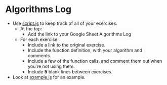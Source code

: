 # Algorithms Log

* Use [script.js](script.js) to keep track of all of your exercises. 
  * At the top:
    * Add the link to your Google Sheet Algorithms Log
  * For each exercise:
    * Include a link to the original exercise.
    * Include the function definition, with your algorithm and comments.
    * Include a few of the function calls, and comment them out when you're not using them.
    * Include **5** blank lines between exercises.
* Look at [example.js](example.js) for an example.
